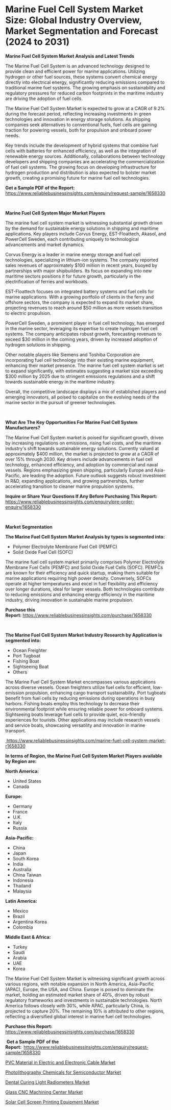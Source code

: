 <p><h1>Marine Fuel Cell System Market Size: Global Industry Overview, Market Segmentation and Forecast (2024 to 2031)</h1></p><p><strong>Marine Fuel Cell System Market Analysis and Latest Trends</strong></p>
<p><p>The Marine Fuel Cell System is an advanced technology designed to provide clean and efficient power for marine applications. Utilizing hydrogen or other fuel sources, these systems convert chemical energy directly into electrical energy, significantly reducing emissions compared to traditional marine fuel systems. The growing emphasis on sustainability and regulatory pressures for reduced carbon footprints in the maritime industry are driving the adoption of fuel cells.</p><p>The Marine Fuel Cell System Market is expected to grow at a CAGR of 9.2% during the forecast period, reflecting increasing investments in green technologies and innovation in energy storage solutions. As shipping companies seek alternatives to conventional fuels, fuel cells are gaining traction for powering vessels, both for propulsion and onboard power needs.</p><p>Key trends include the development of hybrid systems that combine fuel cells with batteries for enhanced efficiency, as well as the integration of renewable energy sources. Additionally, collaborations between technology developers and shipping companies are accelerating the commercialization of fuel cell systems. The growing focus on developing infrastructure for hydrogen production and distribution is also expected to bolster market growth, creating a promising future for marine fuel cell technologies.</p></p>
<p><strong>Get a Sample PDF of the Report:&nbsp;</strong> <a href="https://www.reliablebusinessinsights.com/enquiry/request-sample/1658330?utm_campaign=63&utm_medium=2&utm_source=Github&utm_content=ia&utm_term=09122024&utm_id=marine-fuel-cell-system">https://www.reliablebusinessinsights.com/enquiry/request-sample/1658330</a></p>
<p>&nbsp;</p>
<p><strong>Marine Fuel Cell System Major Market Players</strong></p>
<p><p>The marine fuel cell system market is witnessing substantial growth driven by the demand for sustainable energy solutions in shipping and maritime applications. Key players include Corvus Energy, EST-Floattech, Akasol, and PowerCell Sweden, each contributing uniquely to technological advancements and market dynamics.</p><p>Corvus Energy is a leader in marine energy storage and fuel cell technologies, specializing in lithium-ion systems. The company reported sales revenues of approximately $100 million in recent years, buoyed by partnerships with major shipbuilders. Its focus on expanding into new maritime sectors positions it for future growth, particularly in the electrification of ferries and workboats.</p><p>EST-Floattech focuses on integrated battery systems and fuel cells for marine applications. With a growing portfolio of clients in the ferry and offshore sectors, the company is expected to expand its market share, projecting revenues to reach around $50 million as more vessels transition to electric propulsion.</p><p>PowerCell Sweden, a prominent player in fuel cell technology, has emerged in the marine sector, leveraging its expertise to create hydrogen fuel cell systems. The company anticipates robust growth, forecasting revenues to exceed $30 million in the coming years, driven by increased adoption of hydrogen solutions in shipping.</p><p>Other notable players like Siemens and Toshiba Corporation are incorporating fuel cell technology into their existing marine equipment, enhancing their market presence. The marine fuel cell system market is set to expand significantly, with estimates suggesting a market size exceeding $300 million by 2025 due to stringent emissions regulations and a shift towards sustainable energy in the maritime industry.</p><p>Overall, the competitive landscape displays a mix of established players and emerging innovators, all poised to capitalize on the evolving needs of the marine sector in the pursuit of greener technologies.</p></p>
<p>&nbsp;</p>
<p><strong>What Are The Key Opportunities For Marine Fuel Cell System Manufacturers?</strong></p>
<p><p>The Marine Fuel Cell System market is poised for significant growth, driven by increasing regulations on emissions, rising fuel costs, and the maritime industry's shift towards sustainable energy solutions. Currently valued at approximately $400 million, the market is projected to grow at a CAGR of over 15% through 2030. Key drivers include advancements in fuel cell technology, enhanced efficiency, and adoption by commercial and naval vessels. Regions emphasizing green shipping, particularly Europe and Asia-Pacific, are leading the adoption. Future outlook suggests robust investment in R&D, expanding applications, and growing partnerships, further accelerating transition to cleaner marine propulsion systems.</p></p>
<p><strong>Inquire or Share Your Questions If Any Before Purchasing This Report:</strong> <a href="https://www.reliablebusinessinsights.com/enquiry/pre-order-enquiry/1658330?utm_campaign=63&utm_medium=2&utm_source=Github&utm_content=ia&utm_term=09122024&utm_id=marine-fuel-cell-system">https://www.reliablebusinessinsights.com/enquiry/pre-order-enquiry/1658330</a></p>
<p>&nbsp;</p>
<p><strong>Market Segmentation</strong></p>
<p><strong>The Marine Fuel Cell System Market Analysis by types is segmented into:</strong></p>
<p><ul><li>Polymer Electrolyte Membrane Fuel Cell (PEMFC)</li><li>Solid Oxide Fuel Cell (SOFC)</li></ul></p>
<p><p>The marine fuel cell system market primarily comprises Polymer Electrolyte Membrane Fuel Cells (PEMFC) and Solid Oxide Fuel Cells (SOFC). PEMFCs are known for their efficiency and quick startup, making them suitable for marine applications requiring high power density. Conversely, SOFCs operate at higher temperatures and excel in fuel flexibility and efficiency over longer durations, ideal for larger vessels. Both technologies contribute to reducing emissions and enhancing energy efficiency in the maritime industry, driving innovation in sustainable marine propulsion.</p></p>
<p><strong>Purchase this Report:&nbsp;</strong><a href="https://www.reliablebusinessinsights.com/purchase/1658330?utm_campaign=63&utm_medium=2&utm_source=Github&utm_content=ia&utm_term=09122024&utm_id=marine-fuel-cell-system">https://www.reliablebusinessinsights.com/purchase/1658330</a></p>
<p>&nbsp;</p>
<p><strong>The Marine Fuel Cell System Market Industry Research by Application is segmented into:</strong></p>
<p><ul><li>Ocean Freighter</li><li>Port Tugboat</li><li>Fishing Boat</li><li>Sightseeing Boat</li><li>Others</li></ul></p>
<p><p>The Marine Fuel Cell System Market encompasses various applications across diverse vessels. Ocean freighters utilize fuel cells for efficient, low-emission propulsion, enhancing cargo transport sustainability. Port tugboats benefit from fuel cells by reducing emissions during operations in busy harbors. Fishing boats employ this technology to decrease their environmental footprint while ensuring reliable power for onboard systems. Sightseeing boats leverage fuel cells to provide quiet, eco-friendly experiences for tourists. Other applications may include research vessels and service boats, showcasing versatility and innovation in marine transport.</p></p>
<p><a href="https://www.reliablebusinessinsights.com/marine-fuel-cell-system-market-r1658330?utm_campaign=63&utm_medium=2&utm_source=Github&utm_content=ia&utm_term=09122024&utm_id=marine-fuel-cell-system">&nbsp;https://www.reliablebusinessinsights.com/marine-fuel-cell-system-market-r1658330</a></p>
<p><strong>In terms of Region, the Marine Fuel Cell System Market Players available by Region are:</strong></p>
<p>
    <p> <strong> North America: </strong>
        <ul>
            <li>United States</li>
            <li>Canada</li>
        </ul>
        </p> 
    <p> <strong> Europe: </strong>
        <ul>
            <li>Germany</li>
            <li>France</li>
            <li>U.K.</li>
            <li>Italy</li>
            <li>Russia</li>
        </ul>
        </p> 
    <p> <strong> Asia-Pacific: </strong>
        <ul>
            <li>China</li>
            <li>Japan</li>
            <li>South Korea</li>
            <li>India</li>
            <li>Australia</li>
            <li>China Taiwan</li>
            <li>Indonesia</li>
            <li>Thailand</li>
            <li>Malaysia</li>
        </ul>
        </p> 
    <p> <strong> Latin America: </strong>
        <ul>
            <li>Mexico</li>
            <li>Brazil</li>
            <li>Argentina Korea</li>
            <li>Colombia</li>
        </ul>
        </p> 
    <p> <strong> Middle East & Africa: </strong>
        <ul>
            <li>Turkey</li>
            <li>Saudi</li>
            <li>Arabia</li>
            <li>UAE</li>
            <li>Korea</li>
        </ul>
    </p>
    </p>
<p><p>The Marine Fuel Cell System Market is witnessing significant growth across various regions, with notable expansion in North America, Asia-Pacific (APAC), Europe, the USA, and China. Europe is poised to dominate the market, holding an estimated market share of 40%, driven by robust regulatory frameworks and investments in sustainable technologies. North America follows closely with 30%, while APAC, particularly China, is projected to capture 20%. The remaining 10% is attributed to other regions, reflecting a diversified global interest in marine fuel cell technologies.</p></p>
<p><strong>Purchase this Report: </strong><a href="https://www.reliablebusinessinsights.com/purchase/1658330?utm_campaign=63&utm_medium=2&utm_source=Github&utm_content=ia&utm_term=09122024&utm_id=marine-fuel-cell-system">https://www.reliablebusinessinsights.com/purchase/1658330</a></p>
<p>&nbsp;<strong>Get a Sample PDF of the Report:&nbsp;&nbsp;</strong><a href="https://www.reliablebusinessinsights.com/enquiry/request-sample/1658330?utm_campaign=63&utm_medium=2&utm_source=Github&utm_content=ia&utm_term=09122024&utm_id=marine-fuel-cell-system">https://www.reliablebusinessinsights.com/enquiry/request-sample/1658330</a></p>
<p><strong></strong></p>
<p><p><a href="https://www.linkedin.com/pulse/pvc-material-electric-electronic-cable-research-study-7ddqe?utm_campaign=63&utm_medium=2&utm_source=Github&utm_content=ia&utm_term=09122024&utm_id=marine-fuel-cell-system">PVC Material in Electric and Electronic Cable Market</a></p><p><a href="https://www.linkedin.com/pulse/photolithography-chemicals-semiconductor-market-growth-forecast-wp56f?utm_campaign=63&utm_medium=2&utm_source=Github&utm_content=ia&utm_term=09122024&utm_id=marine-fuel-cell-system">Photolithography Chemicals for Semiconductor Market</a></p><p><a href="https://www.linkedin.com/pulse/the-sympatico-insight-9odme?utm_campaign=63&utm_medium=2&utm_source=Github&utm_content=ia&utm_term=09122024&utm_id=marine-fuel-cell-system">Dental Curing Light Radiometers Market</a></p><p><a href="https://github.com/millionkaryn68/Market-Research-Report-List-1/blob/main/glass-cnc-machining-center-market.md?utm_campaign=63&utm_medium=2&utm_source=Github&utm_content=ia&utm_term=09122024&utm_id=marine-fuel-cell-system">Glass CNC Machining Center Market</a></p><p><a href="https://github.com/JubayerMia832/Market-Research-Report-List-1/blob/main/solar-cell-screen-printing-equipment-market.md?utm_campaign=63&utm_medium=2&utm_source=Github&utm_content=ia&utm_term=09122024&utm_id=marine-fuel-cell-system">Solar Cell Screen Printing Equipment Market</a></p></p>